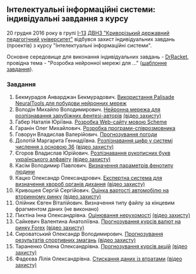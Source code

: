 ## Інтелектуальні інформаційні системи: індивідуальні завдання з курсу

20 грудня 2016 року в групі [І-13](http://vk.com/i13_kdpu) [ДВНЗ "Криворізький державний педагогічний університет"](http://kdpu.edu.ua/) відбувся захист індивідуальних завдань (проектів) з курсу "Інтелектуальні інформаційні системи".

Основне середовище для виконання індивідуальних завдань - [DrRacket](http://racket-lang.org/), провідна тема - "Розробка нейронної мережі для ..." ([шаблонне завдання](https://github.com/ssemerikov/ai13/tree/master/example)).

### Завдання

1. Бекмурадов Анварджан Бекмурадович. [Використання Palisade NeuralTools для побудови нейронних мереж](https://github.com/ssemerikov/ai13/tree/master/%D0%92%D0%B8%D0%BA%D0%BE%D1%80%D0%B8%D1%81%D1%82%D0%B0%D0%BD%D0%BD%D1%8F%20Palisade%20NeuralTools%20%D0%B4%D0%BB%D1%8F%20%D0%BF%D0%BE%D0%B1%D1%83%D0%B4%D0%BE%D0%B2%D0%B8%20%D0%BD%D0%B5%D0%B9%D1%80%D0%BE%D0%BD%D0%BD%D0%B8%D1%85%20%D0%BC%D0%B5%D1%80%D0%B5%D0%B6)
2. Володін Михайло Володимирович. [Нейронна мережа для розпізнавання зарубіжних фентезі-авторів](https://github.com/ssemerikov/ai13/tree/master/%D0%9D%D0%B5%D0%B9%D1%80%D0%BE%D0%BD%D0%BD%D0%B0%20%D0%BC%D0%B5%D1%80%D0%B5%D0%B6%D0%B0%20%D0%B4%D0%BB%D1%8F%20%D1%80%D0%BE%D0%B7%D0%BF%D1%96%D0%B7%D0%BD%D0%B0%D0%B2%D0%B0%D0%BD%D0%BD%D1%8F%20%D0%B7%D0%B0%D1%80%D1%83%D0%B1%D1%96%D0%B6%D0%BD%D0%B8%D1%85%20%D1%84%D0%B5%D0%BD%D1%82%D0%B5%D0%B7%D1%96-%D0%B0%D0%B2%D1%82%D0%BE%D1%80%D1%96%D0%B2) [(відео захисту)]()
3. Габер Наталія Юріївна. [Розробка Web-сайту мовою Scheme](https://github.com/ssemerikov/ai13/tree/master/%D0%A0%D0%BE%D0%B7%D1%80%D0%BE%D0%B1%D0%BA%D0%B0%20Web-%D1%81%D0%B0%D0%B9%D1%82%D1%83%20%D0%BC%D0%BE%D0%B2%D0%BE%D1%8E%20Scheme)
4. Гаранін Олег Михайлович. [Розробка програми-співрозмовника](https://github.com/ssemerikov/ai13/tree/master/%D0%A0%D0%BE%D0%B7%D1%80%D0%BE%D0%B1%D0%BA%D0%B0%20%D0%BF%D1%80%D0%BE%D0%B3%D1%80%D0%B0%D0%BC%D0%B8-%D1%81%D0%BF%D1%96%D0%B2%D1%80%D0%BE%D0%B7%D0%BC%D0%BE%D0%B2%D0%BD%D0%B8%D0%BA%D0%B0)
5. Говорун Владислав Валерійович. [Прогнозування погоди](https://github.com/ssemerikov/ai13/tree/master/%D0%9F%D1%80%D0%BE%D0%B3%D0%BD%D0%BE%D0%B7%D1%83%D0%B2%D0%B0%D0%BD%D0%BD%D1%8F%20%D0%BF%D0%BE%D0%B3%D0%BE%D0%B4%D0%B8)
6. Долотій Маргарита Геннадіївна. [Розпізнавання цифр у системі числення з основою 36](https://github.com/ssemerikov/ai13/tree/master/%D0%A0%D0%BE%D0%B7%D0%BF%D1%96%D0%B7%D0%BD%D0%B0%D0%B2%D0%B0%D0%BD%D0%BD%D1%8F%20%D1%86%D0%B8%D1%84%D1%80%20%D1%83%20%D1%81%D0%B8%D1%81%D1%82%D0%B5%D0%BC%D1%96%20%D1%87%D0%B8%D1%81%D0%BB%D0%B5%D0%BD%D0%BD%D1%8F%20%D0%B7%20%D0%BE%D1%81%D0%BD%D0%BE%D0%B2%D0%BE%D1%8E%2036) [(відео захисту)]()
7. Єгоров Владислав Юрійович. [Розпізнавання рукописних букв українського алфавіту](https://github.com/ssemerikov/ai13/tree/master/%D0%A0%D0%BE%D0%B7%D0%BF%D1%96%D0%B7%D0%BD%D0%B0%D0%B2%D0%B0%D0%BD%D0%BD%D1%8F%20%D1%80%D1%83%D0%BA%D0%BE%D0%BF%D0%B8%D1%81%D0%BD%D0%B8%D1%85%20%D0%B1%D1%83%D0%BA%D0%B2%20%D1%83%D0%BA%D1%80%D0%B0%D1%97%D0%BD%D1%81%D1%8C%D0%BA%D0%BE%D0%B3%D0%BE%20%D0%B0%D0%BB%D1%84%D0%B0%D0%B2%D1%96%D1%82%D1%83) [(відео захисту)]()
8. Касім Володимир Павлович. [Визначення параметрів фенотипу людини](https://github.com/ssemerikov/ai13/tree/master/%D0%92%D0%B8%D0%B7%D0%BD%D0%B0%D1%87%D0%B5%D0%BD%D0%BD%D1%8F%20%D0%BF%D0%B0%D1%80%D0%B0%D0%BC%D0%B5%D1%82%D1%80%D1%96%D0%B2%20%D1%84%D0%B5%D0%BD%D0%BE%D1%82%D0%B8%D0%BF%D1%83%20%D0%BB%D1%8E%D0%B4%D0%B8%D0%BD%D0%B8)
9. Кацко Олександр Олександрович. [Експертна система для визначення хвороб органів дихання](https://github.com/ssemerikov/ai13/tree/master/%D0%95%D0%BA%D1%81%D0%BF%D0%B5%D1%80%D1%82%D0%BD%D0%B0%20%D1%81%D0%B8%D1%81%D1%82%D0%B5%D0%BC%D0%B0%20%D0%B4%D0%BB%D1%8F%20%D0%B2%D0%B8%D0%B7%D0%BD%D0%B0%D1%87%D0%B5%D0%BD%D0%BD%D1%8F%20%D1%85%D0%B2%D0%BE%D1%80%D0%BE%D0%B1%20%D0%BE%D1%80%D0%B3%D0%B0%D0%BD%D1%96%D0%B2%20%D0%B4%D0%B8%D1%85%D0%B0%D0%BD%D0%BD%D1%8F) [(відео захисту)]()
10. Кривошея Сергій Сергійович. [Оцінка вартості автомобілю на вторинному ринку](https://github.com/ssemerikov/ai13/tree/master/%D0%9E%D1%86%D1%96%D0%BD%D0%BA%D0%B0%20%D0%B2%D0%B0%D1%80%D1%82%D0%BE%D1%81%D1%82%D1%96%20%D0%B0%D0%B2%D1%82%D0%BE%D0%BC%D0%BE%D0%B1%D1%96%D0%BB%D1%8E%20%D0%BD%D0%B0%20%D0%B2%D1%82%D0%BE%D1%80%D0%B8%D0%BD%D0%BD%D0%BE%D0%BC%D1%83%20%D1%80%D0%B8%D0%BD%D0%BA%D1%83) [(відео захисту)]()
11. Олійник Євген Віталійович. Визначення типу файлу за кінцевим фрагментом даних (не виконано)
12. Пихтіна Інна Олександрівна. [Оцінювання нерухомості](https://github.com/ssemerikov/ai13/tree/master/%D0%9E%D1%86%D1%96%D0%BD%D1%8E%D0%B2%D0%B0%D0%BD%D0%BD%D1%8F%20%D0%BD%D0%B5%D1%80%D1%83%D1%85%D0%BE%D0%BC%D0%BE%D1%81%D1%82%D1%96) [(відео захисту)]()
13. Сайкевич Валентина Анатоліївна. [Прогнозування курсів валют на ринку Forex](https://github.com/ssemerikov/ai13/tree/master/%D0%9F%D1%80%D0%BE%D0%B3%D0%BD%D0%BE%D0%B7%D1%83%D0%B2%D0%B0%D0%BD%D0%BD%D1%8F%20%D0%BA%D1%83%D1%80%D1%81%D1%96%D0%B2%20%D0%B2%D0%B0%D0%BB%D1%8E%D1%82%20%D0%BD%D0%B0%20%D1%80%D0%B8%D0%BD%D0%BA%D1%83%20Forex) [(відео захисту)]()
14. Сироватський Олександр Володимирович. [Прогнозування результатів спортивних змагань](https://github.com/ssemerikov/ai13/tree/master/%D0%9F%D1%80%D0%BE%D0%B3%D0%BD%D0%BE%D0%B7%D1%83%D0%B2%D0%B0%D0%BD%D0%BD%D1%8F%20%D1%80%D0%B5%D0%B7%D1%83%D0%BB%D1%8C%D1%82%D0%B0%D1%82%D1%96%D0%B2%20%D1%81%D0%BF%D0%BE%D1%80%D1%82%D0%B8%D0%B2%D0%BD%D0%B8%D1%85%20%D0%B7%D0%BC%D0%B0%D0%B3%D0%B0%D0%BD%D1%8C) [(відео захисту)]()
15. Тараненко Олена Олександрівна. [Прогнозування курсів акцій](https://github.com/ssemerikov/ai13/tree/master/%D0%9F%D1%80%D0%BE%D0%B3%D0%BD%D0%BE%D0%B7%D1%83%D0%B2%D0%B0%D0%BD%D0%BD%D1%8F%20%D0%BA%D1%83%D1%80%D1%81%D1%96%D0%B2%20%D0%B0%D0%BA%D1%86%D1%96%D0%B9) [(відео захисту)]()
16. Фадєєва Лілія Олександрівна. [Стискання даних із втратами](https://github.com/ssemerikov/ai13/tree/master/%D0%A1%D1%82%D0%B8%D1%81%D0%BA%D0%B0%D0%BD%D0%BD%D1%8F%20%D0%B4%D0%B0%D0%BD%D0%B8%D1%85%20%D1%96%D0%B7%20%D0%B2%D1%82%D1%80%D0%B0%D1%82%D0%B0%D0%BC%D0%B8) [(відео захисту)]()
